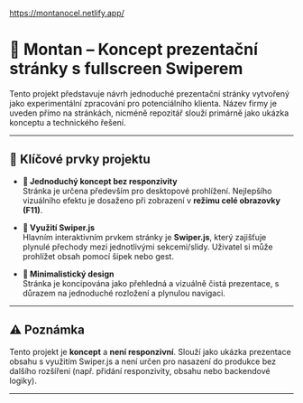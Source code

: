 https://montanocel.netlify.app/

# 🧪 Montan – Koncept prezentační stránky s fullscreen Swiperem

Tento projekt představuje návrh jednoduché prezentační stránky vytvořený jako experimentální zpracování pro potenciálního klienta. Název firmy je uveden přímo na stránkách, nicméně repozitář slouží primárně jako ukázka konceptu a technického řešení.

---

## 🔧 Klíčové prvky projektu

- **🎯 Jednoduchý koncept bez responzivity**  
  Stránka je určena především pro desktopové prohlížení. Nejlepšího vizuálního efektu je dosaženo při zobrazení v **režimu celé obrazovky (F11)**.

- **🧭 Využití Swiper.js**  
  Hlavním interaktivním prvkem stránky je **Swiper.js**, který zajišťuje plynulé přechody mezi jednotlivými sekcemi/slidy. Uživatel si může prohlížet obsah pomocí šipek nebo gest.

- **📐 Minimalistický design**  
  Stránka je koncipována jako přehledná a vizuálně čistá prezentace, s důrazem na jednoduché rozložení a plynulou navigaci.

---

## ⚠️ Poznámka

Tento projekt je **koncept** a **není responzivní**. Slouží jako ukázka prezentace obsahu s využitím Swiper.js a není určen pro nasazení do produkce bez dalšího rozšíření (např. přidání responzivity, obsahu nebo backendové logiky).

---
